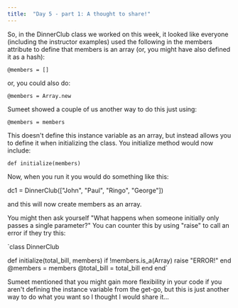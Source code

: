 ```yaml
---
title:  "Day 5 - part 1: A thought to share!"
---
```


So, in the DinnerClub class we worked on this week, it looked like everyone (including the instructor examples) used the following in the members attribute to define that members is an array (or, you might have also defined it as a hash):

`@members = []`

or, you could also do:

`@members = Array.new`

Sumeet showed a couple of us another way to do this just using:

`@members = members`

This doesn't define this instance variable as an array, but instead allows you to define it when initializing the class. You initialize method would now include:

`def initialize(members)`

Now, when you run it you would do something like this:

dc1 = DinnerClub(["John", "Paul", "Ringo", "George"])

and this will now create members as an array.

You might then ask yourself "What happens when someone initially only passes a single parameter?" You can counter this by using "raise" to call an error if they try this:

`class DinnerClub

  def initialize(total_bill, members)
    if !members.is_a(Array)
      raise "ERROR!"
    end
    @members = members
    @total_bill = total_bill
  end
end`

Sumeet mentioned that you might gain more flexibility in your code if you aren't defining the instance variable from the get-go, but this is just another way to do what you want so I thought I would share it...